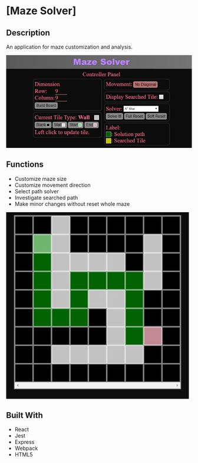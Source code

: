 # [Maze Solver]

## Description

An application for maze customization and analysis.

![Index](/maze-solver/readme/index.jpg?raw=true "Index")

## Functions

* Customize maze size
* Customize movement direction
* Select path solver
* Investigate searched path
* Make minor changes without reset whole maze

![Maze](/maze-solver/readme/maze.jpg?raw=true "Maze")

## Built With

* React
* Jest
* Express
* Webpack
* HTML5
